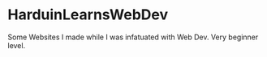 # HarduinLearnsWebDev

Some Websites I made while I was infatuated with Web Dev. Very beginner level.
